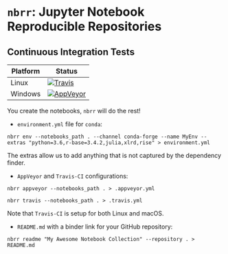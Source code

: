 # `nbrr`: Jupyter Notebook Reproducible Repositories

## Continuous Integration Tests

| Platform  | Status                                                                                                                                              |
| --------- | --------------------------------------------------------------------------------------------------------------------------------------------------- |
| Linux     | [![Travis](https://img.shields.io/travis/com/ocefpaf/nbrr/master.svg?label=Linux)](https://travis-ci.com/ocefpaf/nbrr)                              |
| Windows   | [![AppVeyor](https://img.shields.io/appveyor/ci/ocefpaf/nbrr/master.svg?label=Windows)](https://ci.appveyor.com/project/ocefpaf/nbrr/branch/master) |

You create the notebooks, ``nbrr`` will do the rest!

- ``environment.yml`` file for ``conda``:

```shell
nbrr env --notebooks_path . --channel conda-forge --name MyEnv --extras "python=3.6,r-base=3.4.2,julia,xlrd,rise" > environment.yml
```

The extras allow us to add anything that is not captured by the dependency finder.

- ``AppVeyor`` and ``Travis-CI`` configurations:


```shell
nbrr appveyor --notebooks_path . > .appveyor.yml
```

```shell
nbrr travis --notebooks_path . > .travis.yml
```

Note that ``Travis-CI`` is setup for both Linux and macOS.

- ``README.md`` with a binder link for your GitHub repository:

```shell
nbrr readme "My Awesome Notebook Collection" --repository . > README.md
```